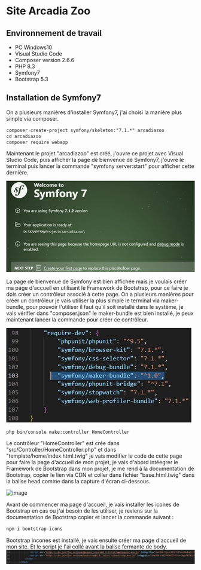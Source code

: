 # Site Arcadia Zoo
## Environnement de travail

- PC Windows10
- Visual Studio Code
- Composer version 2.6.6
- PHP 8.3
- Symfony7
- Bootstrap 5.3
  
## Installation de Symfony7
On a plusieurs manières d'installer Symfony7, j'ai choisi la manière plus simple via composer.
```
composer create-project symfony/skeleton:"7.1.*" arcadiazoo
cd arcadiazoo
composer require webapp
```
Maintenant le projet "arcadiazoo" est créé, j'ouvre ce projet avec Visual Studio Code, puis afficher la page de bienvenue de Symfony7, j'ouvre le terminal puis lancer la commande "symfony server:start"
pour afficher cette dernière.

![image](public/images/bienvenueSymfony.JPG)

La page de bienvenue de Symfony est bien affichée mais je voulais créer ma page d'accueil en utilisant le Framework de Bootstrap, pour ce faire je dois créer un contrôleur associé à cette page. On a plusieurs manières pour créer un contrôleur je vais utiliser la plus simple le terminal via maker-bundle, pour pouvoir l'utiliser il faut qu'il soit installé dans le système, je vais vérifier dans "composer.json" le maker-bundle est bien installé, je peux maintenant lancer la commande pour créer ce contrôleur.

![image](public/images/makerBundle.JPG)

```
php bin/console make:controller HomeController
```
Le contrôleur "HomeController" est crée dans "src/Controller/HomeController.php" et dans "template/home/index.html.twig" je vais modifier le code de cette page pour faire la page d'accueil de mon projet, je vais d'abord intéegrer le Framework de Bootstrap dans mon projet, je me rend à la documentation de Bootstrap, copier le lien via CDN et coller dans fichier "base.html.twig" dans la balise head comme dans la capture d'écran ci-dessous.

![image](public/images/intégrerBootstrap.JPG)

Avant de commencer ma page d'accueil, je vais installer les icones de Bootstrap en cas ou j'ai besoin de les utiliser, je reviens sur la documentation de Bootstrap copier et lancer la commande suivant :

```php
npm i bootstrap-icons
```
Bootstrap incones est installé, je vais ensuite créer ma page d'accueil de mon site.
Et le script je l'ai collé avant la balise fermante de body.
![image](public/images/scriptBootstrap.JPG)
